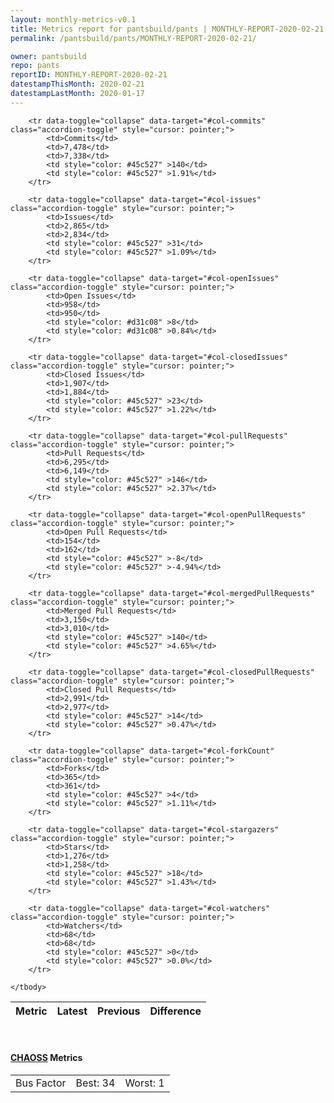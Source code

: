 ```yaml
---
layout: monthly-metrics-v0.1
title: Metrics report for pantsbuild/pants | MONTHLY-REPORT-2020-02-21 | 2020-02-21
permalink: /pantsbuild/pants/MONTHLY-REPORT-2020-02-21/

owner: pantsbuild
repo: pants
reportID: MONTHLY-REPORT-2020-02-21
datestampThisMonth: 2020-02-21
datestampLastMonth: 2020-01-17
---
```



<table class="table table-condensed" style="border-collapse:collapse;">
    <thead>
    <tr>
        <th>Metric</th>
        <th>Latest</th>
        <th>Previous</th>
        <th colspan="2" style="text-align: center;">Difference</th>
    </tr>
    </thead>
    <tbody>

        <tr data-toggle="collapse" data-target="#col-commits" class="accordion-toggle" style="cursor: pointer;">
            <td>Commits</td>
            <td>7,478</td>
            <td>7,338</td>
            <td style="color: #45c527" >140</td>
            <td style="color: #45c527" >1.91%</td>
        </tr>
        
        <tr data-toggle="collapse" data-target="#col-issues" class="accordion-toggle" style="cursor: pointer;">
            <td>Issues</td>
            <td>2,865</td>
            <td>2,834</td>
            <td style="color: #45c527" >31</td>
            <td style="color: #45c527" >1.09%</td>
        </tr>
        
        <tr data-toggle="collapse" data-target="#col-openIssues" class="accordion-toggle" style="cursor: pointer;">
            <td>Open Issues</td>
            <td>958</td>
            <td>950</td>
            <td style="color: #d31c08" >8</td>
            <td style="color: #d31c08" >0.84%</td>
        </tr>
        
        <tr data-toggle="collapse" data-target="#col-closedIssues" class="accordion-toggle" style="cursor: pointer;">
            <td>Closed Issues</td>
            <td>1,907</td>
            <td>1,884</td>
            <td style="color: #45c527" >23</td>
            <td style="color: #45c527" >1.22%</td>
        </tr>
        
        <tr data-toggle="collapse" data-target="#col-pullRequests" class="accordion-toggle" style="cursor: pointer;">
            <td>Pull Requests</td>
            <td>6,295</td>
            <td>6,149</td>
            <td style="color: #45c527" >146</td>
            <td style="color: #45c527" >2.37%</td>
        </tr>
        
        <tr data-toggle="collapse" data-target="#col-openPullRequests" class="accordion-toggle" style="cursor: pointer;">
            <td>Open Pull Requests</td>
            <td>154</td>
            <td>162</td>
            <td style="color: #45c527" >-8</td>
            <td style="color: #45c527" >-4.94%</td>
        </tr>
        
        <tr data-toggle="collapse" data-target="#col-mergedPullRequests" class="accordion-toggle" style="cursor: pointer;">
            <td>Merged Pull Requests</td>
            <td>3,150</td>
            <td>3,010</td>
            <td style="color: #45c527" >140</td>
            <td style="color: #45c527" >4.65%</td>
        </tr>
        
        <tr data-toggle="collapse" data-target="#col-closedPullRequests" class="accordion-toggle" style="cursor: pointer;">
            <td>Closed Pull Requests</td>
            <td>2,991</td>
            <td>2,977</td>
            <td style="color: #45c527" >14</td>
            <td style="color: #45c527" >0.47%</td>
        </tr>
        
        <tr data-toggle="collapse" data-target="#col-forkCount" class="accordion-toggle" style="cursor: pointer;">
            <td>Forks</td>
            <td>365</td>
            <td>361</td>
            <td style="color: #45c527" >4</td>
            <td style="color: #45c527" >1.11%</td>
        </tr>
        
        <tr data-toggle="collapse" data-target="#col-stargazers" class="accordion-toggle" style="cursor: pointer;">
            <td>Stars</td>
            <td>1,276</td>
            <td>1,258</td>
            <td style="color: #45c527" >18</td>
            <td style="color: #45c527" >1.43%</td>
        </tr>
        
        <tr data-toggle="collapse" data-target="#col-watchers" class="accordion-toggle" style="cursor: pointer;">
            <td>Watchers</td>
            <td>68</td>
            <td>68</td>
            <td style="color: #45c527" >0</td>
            <td style="color: #45c527" >0.0%</td>
        </tr>
        
    </tbody>
</table>
<br>
<h4><a target="_blank" href="https://chaoss.community/">CHAOSS</a> Metrics</h4>

<table class="table table-condensed" style="border-collapse:collapse;">
    <tbody>
        <td>Bus Factor</td>
        <td>Best: 34</td>
        <td>Worst: 1</td>
    </tbody>
</table>
